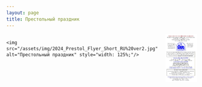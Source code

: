 ```yaml
---
layout: page
title: Престольный праздник
---
```


<div style="display: flex; justify-content: space-between; gap: 20px;">
  <div style="flex: 1;">

    <img src="/assets/img/2024_Prestol_Flyer_Short_RU%20ver2.jpg" alt="Престольный праздник" style="width: 125%;"/>
  </div>
  <div style="flex: 1;">
    <img src="/assets/img/2024_Prestol_Flyer_Short_EN%20ver2.jpg" alt="Престольный праздник" style="width: 125%;"/>
  </div>
</div>
